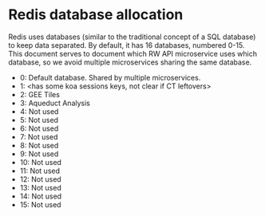 # Redis database allocation

Redis uses databases (similar to the traditional concept of a SQL database) to keep data separated. By default, it has 16 databases, numbered 0-15. This document serves to document which RW API microservice uses which database, so we avoid multiple microservices sharing the same database.

- 0: Default database. Shared by multiple microservices.
- 1: <has some koa sessions keys, not clear if CT leftovers>
- 2: GEE Tiles
- 3: Aqueduct Analysis
- 4: Not used
- 5: Not used
- 6: Not used
- 7: Not used
- 8: Not used
- 9: Not used
- 10: Not used
- 11: Not used
- 12: Not used
- 13: Not used
- 14: Not used
- 15: Not used